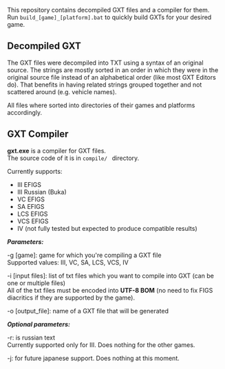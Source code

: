 This repository contains decompiled GXT files and a compiler for them.</br>
Run `build_[game]_[platform].bat` to quickly build GXTs for your desired game.

## Decompiled GXT
The GXT files were decompiled into TXT using a syntax of an original source. The strings are mostly sorted in an order in which they were in the original source file instead of an alphabetical order (like most GXT Editors do). That benefits in having related strings grouped together and not scattered around (e.g. vehicle names).


All files where sorted into directories of their games and platforms accordingly.

## GXT Compiler
**gxt.exe** is a compiler for GXT files.</br>
The source code of it is in `compile/ ` directory.

Currently supports:
* III EFIGS 
* III Russian (Buka)
* VC EFIGS
* SA EFIGS
* LCS EFIGS
* VCS EFIGS
* IV (not fully tested but expected to produce compatible results)

***Parameters:***

-g [game]: game for which you're compiling a GXT file</br>
Supported values: III, VC, SA, LCS, VCS, IV


-i [input files]: list of txt files which you want to compile into GXT (can be one or multiple files)</br>
All of the txt files must be encoded into **UTF-8 BOM** (no need to fix FIGS diacritics if they are supported by the game).

-o [output_file]: name of a GXT file that will be generated


***Optional parameters:***

-r: is russian text</br>
Currently supported only for III. Does nothing for the other games.

-j: for future japanese support. Does nothing at this moment.